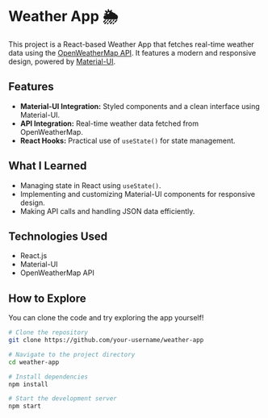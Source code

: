 # Weather App 🌦️  

This project is a React-based Weather App that fetches real-time weather data using the [OpenWeatherMap API](https://openweathermap.org/). It features a modern and responsive design, powered by [Material-UI](https://mui.com/).  

## Features  
- **Material-UI Integration:** Styled components and a clean interface using Material-UI.  
- **API Integration:** Real-time weather data fetched from OpenWeatherMap.  
- **React Hooks:** Practical use of `useState()` for state management.  

## What I Learned  
- Managing state in React using `useState()`.  
- Implementing and customizing Material-UI components for responsive design.  
- Making API calls and handling JSON data efficiently.  

## Technologies Used  
- React.js  
- Material-UI  
- OpenWeatherMap API  

## How to Explore  
You can clone the code and try exploring the app yourself!  

```bash  
# Clone the repository  
git clone https://github.com/your-username/weather-app  

# Navigate to the project directory  
cd weather-app  

# Install dependencies  
npm install  

# Start the development server  
npm start  
